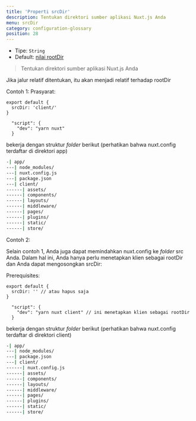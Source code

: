 ```yaml
---
title: 'Properti srcDir'
description: Tentukan direktori sumber aplikasi Nuxt.js Anda
menu: srcDir
category: configuration-glossary
position: 28
---
```


- Tipe: `String`
- Default: [nilai rootDir](/guides/configuration-glossary/configuration-rootdir)

> Tentukan direktori sumber aplikasi Nuxt.js Anda

Jika jalur relatif ditentukan, itu akan menjadi relatif terhadap rootDir

Contoh 1: Prasyarat:

```js{}[nuxt.config.js]
export default {
  srcDir: 'client/'
}
```

```js{}[package.json]
  "script": {
    "dev": "yarn nuxt"
  }
```

bekerja dengan struktur _folder_ berikut (perhatikan bahwa nuxt.config terdaftar di direktori app)

```bash
-| app/
---| node_modules/
---| nuxt.config.js
---| package.json
---| client/
------| assets/
------| components/
------| layouts/
------| middleware/
------| pages/
------| plugins/
------| static/
------| store/
```

Contoh 2:

Selain contoh 1, Anda juga dapat memindahkan nuxt.config ke _folder_ src Anda. Dalam hal ini, Anda hanya perlu menetapkan klien sebagai rootDir dan Anda dapat mengosongkan srcDir:

Prerequisites:

```js{}[nuxt.config.js]
export default {
  srcDir: '' // atau hapus saja
}
```

```js{}[package.json]
  "script": {
    "dev": "yarn nuxt client" // ini menetapkan klien sebagai rootDir
  }
```

bekerja dengan struktur _folder_ berikut (perhatikan bahwa nuxt.config terdaftar di direktori client)

```bash
-| app/
---| node_modules/
---| package.json
---| client/
------| nuxt.config.js
------| assets/
------| components/
------| layouts/
------| middleware/
------| pages/
------| plugins/
------| static/
------| store/
```
